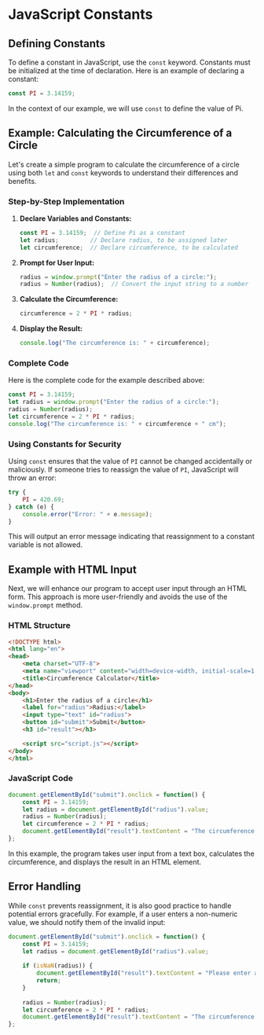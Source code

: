 # JavaScript Constants



## Defining Constants

To define a constant in JavaScript, use the `const` keyword. Constants must be initialized at the time of declaration. Here is an example of declaring a constant:

```javascript
const PI = 3.14159;
```

In the context of our example, we will use `const` to define the value of Pi.

## Example: Calculating the Circumference of a Circle

Let's create a simple program to calculate the circumference of a circle using both `let` and `const` keywords to understand their differences and benefits.

### Step-by-Step Implementation

1. **Declare Variables and Constants:**

    ```javascript
    const PI = 3.14159;  // Define Pi as a constant
    let radius;         // Declare radius, to be assigned later
    let circumference;  // Declare circumference, to be calculated
    ```

2. **Prompt for User Input:**

    ```javascript
    radius = window.prompt("Enter the radius of a circle:");
    radius = Number(radius);  // Convert the input string to a number
    ```

3. **Calculate the Circumference:**

    ```javascript
    circumference = 2 * PI * radius;
    ```

4. **Display the Result:**

    ```javascript
    console.log("The circumference is: " + circumference);
    ```

### Complete Code

Here is the complete code for the example described above:

```javascript
const PI = 3.14159;
let radius = window.prompt("Enter the radius of a circle:");
radius = Number(radius);
let circumference = 2 * PI * radius;
console.log("The circumference is: " + circumference + " cm");
```

### Using Constants for Security

Using `const` ensures that the value of `PI` cannot be changed accidentally or maliciously. If someone tries to reassign the value of `PI`, JavaScript will throw an error:

```javascript
try {
    PI = 420.69;
} catch (e) {
    console.error("Error: " + e.message);
}
```

This will output an error message indicating that reassignment to a constant variable is not allowed.

## Example with HTML Input

Next, we will enhance our program to accept user input through an HTML form. This approach is more user-friendly and avoids the use of the `window.prompt` method.

### HTML Structure

```html
<!DOCTYPE html>
<html lang="en">
<head>
    <meta charset="UTF-8">
    <meta name="viewport" content="width=device-width, initial-scale=1.0">
    <title>Circumference Calculator</title>
</head>
<body>
    <h1>Enter the radius of a circle</h1>
    <label for="radius">Radius:</label>
    <input type="text" id="radius">
    <button id="submit">Submit</button>
    <h3 id="result"></h3>

    <script src="script.js"></script>
</body>
</html>
```

### JavaScript Code

```javascript
document.getElementById("submit").onclick = function() {
    const PI = 3.14159;
    let radius = document.getElementById("radius").value;
    radius = Number(radius);
    let circumference = 2 * PI * radius;
    document.getElementById("result").textContent = "The circumference is: " + circumference + " cm";
};
```

In this example, the program takes user input from a text box, calculates the circumference, and displays the result in an HTML element.

## Error Handling

While `const` prevents reassignment, it is also good practice to handle potential errors gracefully. For example, if a user enters a non-numeric value, we should notify them of the invalid input:

```javascript
document.getElementById("submit").onclick = function() {
    const PI = 3.14159;
    let radius = document.getElementById("radius").value;
    
    if (isNaN(radius)) {
        document.getElementById("result").textContent = "Please enter a valid number for the radius.";
        return;
    }
    
    radius = Number(radius);
    let circumference = 2 * PI * radius;
    document.getElementById("result").textContent = "The circumference is: " + circumference + " cm";
};
```

